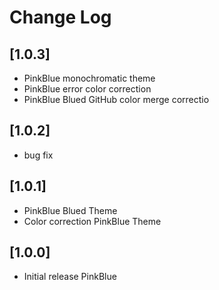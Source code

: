 # Change Log

## [1.0.3]
- PinkBlue monochromatic theme
- PinkBlue error color correction
- PinkBlue Blued GitHub color merge correctio

## [1.0.2]
- bug fix
## [1.0.1]
- PinkBlue Blued Theme
- Color correction PinkBlue Theme
## [1.0.0]
- Initial release PinkBlue
